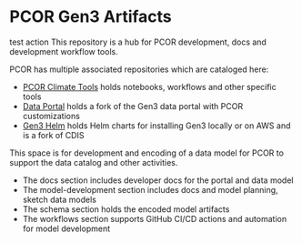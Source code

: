# PCOR Gen3 Artifacts
test action
This repository is a hub for PCOR development, docs and development workflow tools. 

PCOR has multiple associated repositories which are cataloged here:

* [PCOR Climate Tools](https://github.com/NIEHS/pcor_climate_tools) holds notebooks, workflows and other specific tools
* [Data Portal](https://github.com/NIEHS/data-portal) holds a fork of the Gen3 data portal with PCOR customizations
* [Gen3 Helm](https://github.com/NIEHS/gen3-helm) holds Helm charts for installing Gen3 locally or on AWS and is a fork of CDIS


This space is for development and encoding of a data model for PCOR to support the data catalog and other activities.

* The docs section includes developer docs for the portal and data model
* The model-development section includes docs and model planning, sketch data models
* The schema section holds the encoded model artifacts
* The workflows section supports GitHub CI/CD actions and automation for model development




